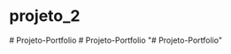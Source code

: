 # projeto_2
#   P r o j e t o - P o r t f o l i o  
 #   P r o j e t o - P o r t f o l i o  
 "# Projeto-Portfolio" 
